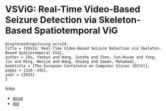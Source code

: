 # VSViG: Real-Time Video-Based Seizure Detection via Skeleton-Based Spatiotemporal ViG

```
@inproceedings{vsvig_eccv24,
title = {VSViG: Real-Time Video-Based Seizure Detection via Skeleton-Based Spatiotemporal ViG},
author = {Xu, Yankun and Wang, Junzhe and Chen, Yun-Hsuan and Yang, Jie and Ming, Wenjie and Wang, Shuang and Sawan, Mohamad},
booktitle = {The European Conference on Computer Vision (ECCV)},
pages = {228--245},
year = {2025}
}
```

links
- [ecva](https://www.ecva.net/papers/eccv_2024/papers_ECCV/html/10768_ECCV_2024_paper.php)
- [doi](https://link.springer.com/chapter/10.1007/978-3-031-73007-8_14)
